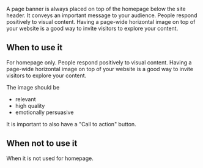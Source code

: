 A page banner is always placed on top of the homepage below the site header. It conveys an important message to your audience. People respond positively to visual content. Having a page-wide horizontal image on top of your website is a good way to invite visitors to explore your content.

## When to use it

For homepage only. People respond positively to visual content. Having a page-wide horizontal image on top of your website is a good way to invite visitors to explore your content.

The image should be

- relevant
- high quality
- emotionally persuasive

It is important to also have a "Call to action" button.

## When not to use it

When it is not used for homepage.
